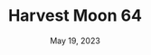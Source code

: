 ---
layout: n64
title: "Harvest Moon 64"
categories:
 - approved
 - n64
 - universal
 - safe
tags:
- farming
- simulator
series:
- harvest-moon
date: May 19, 2023
permalink: /games/harvest-moon-64/play/details
publisher: Natsume
gid: harvest-moon-64
edition: us
---